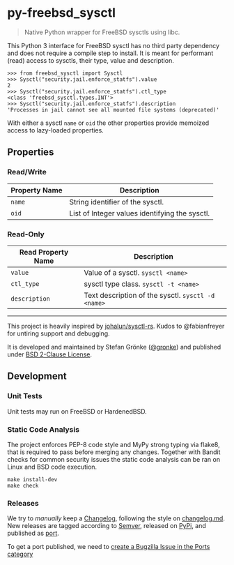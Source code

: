 # py-freebsd_sysctl

> Native Python wrapper for FreeBSD sysctls using libc.

This Python 3 interface for FreeBSD sysctl has no third party dependency and does not require a compile step to install.
It is meant for performant (read) access to sysctls, their type, value and description.


```python3
>>> from freebsd_sysctl import Sysctl
>>> Sysctl("security.jail.enforce_statfs").value
2
>>> Sysctl("security.jail.enforce_statfs").ctl_type
<class 'freebsd_sysctl.types.INT'>
>>> Sysctl("security.jail.enforce_statfs").description
'Processes in jail cannot see all mounted file systems (deprecated)'
```

With either a sysctl `name` or `oid` the other properties provide memoized access to lazy-loaded properties.

## Properties

### Read/Write

| Property Name | Description |
| ------------- | ----------- |
| `name`        | String identifier of the sysctl. |
| `oid`         | List of Integer values identifying the sysctl. |

### Read-Only

| Read Property Name | Description |
| ------------- | ----------- |
| `value`       | Value of a sysctl. `sysctl <name>` |
| `ctl_type`    | sysctl type class. `sysctl -t <name>` |
| `description` | Text description of the sysctl. `sysctl -d <name>` |

---

This project is heavily inspired by [johalun/sysctl-rs](https://github.com/johalun/sysctl-rs).
Kudos to @fabianfreyer for untiring support and debugging.

It is developed and maintained by Stefan Grönke ([@gronke](https://github.com/gronke)) and published under [BSD 2-Clause License](LICENSE.txt).

## Development

### Unit Tests

Unit tests may run on FreeBSD or HardenedBSD.

### Static Code Analysis

The project enforces PEP-8 code style and MyPy strong typing via flake8, that is required to pass before merging any changes.
Together with Bandit checks for common security issues the static code analysis can be ran on Linux and BSD code execution.

```
make install-dev
make check
```

### Releases

We try to *manually* keep a [Changelog](CHANGELOG.md), following the style on [changelog.md](https://changelog.md).
New releases are tagged according to [Semver](https://semver.org/), released on [PyPi](https://pypi.org/project/libioc/), and published as [port](https://github.com/bsdci/ports).

To get a port published, we need to [create a Bugzilla Issue in the Ports category](https://bugs.freebsd.org/bugzilla/enter_bug.cgi?component=Individual%20Port%28s%29&product=Ports%20%26%20Packages)
